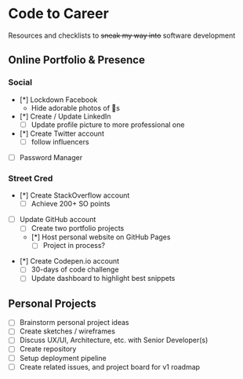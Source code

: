 # Code to Career

Resources and checklists to ~~sneak my way into~~ software development

## Online Portfolio & Presence

### Social

- [*] Lockdown Facebook
  - Hide adorable photos of 👶s
- [*] Create / Update LinkedIn
    - [ ] Update profile picture to more professional one
- [*] Create Twitter account
    - [ ] follow influencers
- [ ] Password Manager


### Street Cred 

- [*] Create StackOverflow account
  - [ ] Achieve 200+ SO points
- [ ] Update GitHub account
  - [ ] Create two portfolio projects
  - [*] Host personal website on GitHub Pages
    - [ ] Project in process?
- [*] Create Codepen.io account
  - [ ] 30-days of code challenge
  - [ ] Update dashboard to highlight best snippets

## Personal Projects

- [ ] Brainstorm personal project ideas
- [ ] Create sketches / wireframes
- [ ] Discuss UX/UI, Architecture, etc. with Senior Developer(s)
- [ ] Create repository
- [ ] Setup deployment pipeline
- [ ] Create related issues, and project board for v1 roadmap